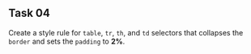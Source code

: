 ## Task 04
Create a style rule for `table`, `tr`, `th`, and `td` selectors that collapses the `border` and sets the `padding` to **2%**.